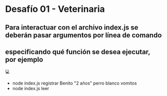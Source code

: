 # Desafío 01 - Veterinaria

## Para interactuar con el archivo index.js se deberán pasar argumentos por línea de comando
## especificando qué función se desea ejecutar, por ejemplo
 :computer:
* node index.js registrar Benito "2 años" perro blanco vomitos
* node index.js leer


